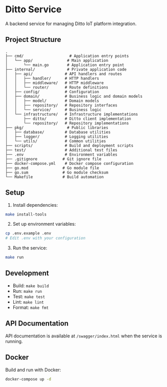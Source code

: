 # Ditto Service

A backend service for managing Ditto IoT platform integration.

## Project Structure

```
.
├── cmd/                    # Application entry points
│   └── app/               # Main application
│       └── main.go        # Application entry point
├── internal/              # Private application code
│   ├── api/              # API handlers and routes
│   │   ├── handler/      # HTTP handlers
│   │   ├── middleware/   # HTTP middleware
│   │   └── router/       # Route definitions
│   ├── config/           # Configuration
│   ├── domain/           # Business logic and domain models
│   │   ├── model/        # Domain models
│   │   ├── repository/   # Repository interfaces
│   │   └── service/      # Business logic
│   └── infrastructure/   # Infrastructure implementations
│       ├── ditto/        # Ditto client implementation
│       └── repository/   # Repository implementations
├── pkg/                   # Public libraries
│   ├── database/         # Database utilities
│   ├── logger/           # Logging utilities
│   └── utils/            # Common utilities
├── scripts/              # Build and deployment scripts
├── test/                 # Additional test files
├── .env                  # Environment variables
├── .gitignore           # Git ignore file
├── docker-compose.yml    # Docker compose configuration
├── go.mod               # Go module file
├── go.sum               # Go module checksum
└── Makefile             # Build automation
```

## Setup

1. Install dependencies:
```bash
make install-tools
```

2. Set up environment variables:
```bash
cp .env.example .env
# Edit .env with your configuration
```

3. Run the service:
```bash
make run
```

## Development

- Build: `make build`
- Run: `make run`
- Test: `make test`
- Lint: `make lint`
- Format: `make fmt`

## API Documentation

API documentation is available at `/swagger/index.html` when the service is running.

## Docker

Build and run with Docker:
```bash
docker-compose up -d
``` 